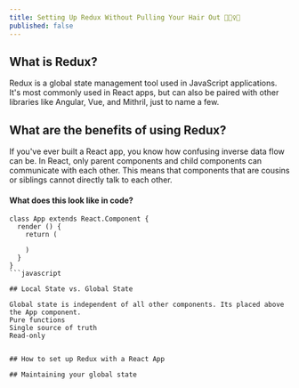 ```yaml
---
title: Setting Up Redux Without Pulling Your Hair Out 💆🏻‍♀️💓
published: false
---
```


## What is Redux?
Redux is a global state management tool used in JavaScript applications. It's most commonly used in React apps, but can also be paired with other libraries like Angular, Vue, and Mithril, just to name a few.

## What are the benefits of using Redux?
If you've ever built a React app, you know how confusing inverse data flow can be. In React, only parent components and child components can communicate with each other. This means that components that are cousins or siblings cannot directly talk to each other.

#### What does this look like in code?
```
class App extends React.Component {
  render () {
    return (

    )
  }
}
```javascript

## Local State vs. Global State

Global state is independent of all other components. Its placed above the App component.
Pure functions
Single source of truth
Read-only


## How to set up Redux with a React App

## Maintaining your global state